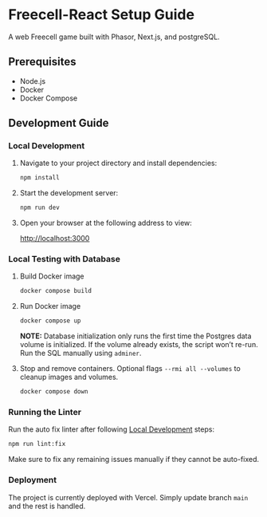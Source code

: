 # Freecell-React Setup Guide

A web Freecell game built with Phasor, Next.js, and postgreSQL.

## Prerequisites

- Node.js
- Docker
- Docker Compose

## Development Guide

### Local Development

1. Navigate to your project directory and install dependencies:

   ```bash
   npm install
   ```

1. Start the development server:

   ```bash
   npm run dev
   ```

1. Open your browser at the following address to view:

   [http://localhost:3000](http://localhost:3000)

### Local Testing with Database

1. Build Docker image

   ```bash
   docker compose build
   ```

1. Run Docker image

   ```bash
   docker compose up
   ```

   **NOTE:** Database initialization only runs the first time the Postgres data volume is initialized.
   If the volume already exists, the script won’t re-run. Run the SQL manually using `adminer`.

1. Stop and remove containers. Optional flags `--rmi all --volumes` to cleanup images and volumes.

   ```bash
   docker compose down
   ```

### Running the Linter

Run the auto fix linter after following [Local Development](#local-development) steps:

```bash
npm run lint:fix
```

Make sure to fix any remaining issues manually if they cannot be auto-fixed.

### Deployment

The project is currently deployed with Vercel. Simply update branch `main` and the rest is handled.
